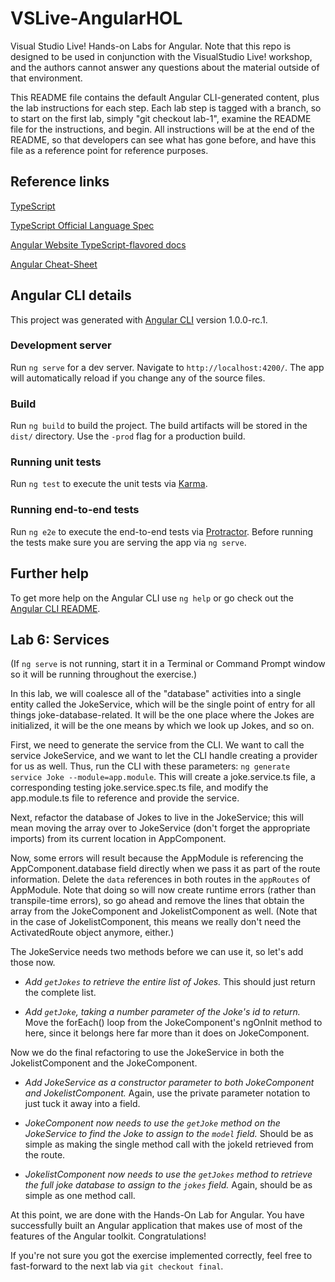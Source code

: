 # VSLive-AngularHOL

Visual Studio Live! Hands-on Labs for Angular. Note that this repo is designed to be used in conjunction with the VisualStudio Live! workshop, and the authors cannot answer any questions about the material outside of that environment.

This README file contains the default Angular CLI-generated content, plus the lab instructions for each step. Each lab step is tagged with a branch, so to start on the first lab, simply "git checkout lab-1", examine the README file for the instructions, and begin. All instructions will be at the end of the README, so that developers can see what has gone before, and have this file as a reference point for reference purposes.

## Reference links

[TypeScript](https://github.com/Microsoft/TypeScript)

[TypeScript Official Language Spec](https://github.com/Microsoft/TypeScript/tree/2.1/doc)

[Angular Website TypeScript-flavored docs](https://angular.io/docs/ts/latest/)

[Angular Cheat-Sheet](https://angular.io/docs/ts/latest/guide/cheatsheet.html)

## Angular CLI details

This project was generated with [Angular CLI](https://github.com/angular/angular-cli) version 1.0.0-rc.1.

### Development server
Run `ng serve` for a dev server. Navigate to `http://localhost:4200/`. The app will automatically reload if you change any of the source files.

### Build

Run `ng build` to build the project. The build artifacts will be stored in the `dist/` directory. Use the `-prod` flag for a production build.

### Running unit tests

Run `ng test` to execute the unit tests via [Karma](https://karma-runner.github.io).

### Running end-to-end tests

Run `ng e2e` to execute the end-to-end tests via [Protractor](http://www.protractortest.org/).
Before running the tests make sure you are serving the app via `ng serve`.

## Further help

To get more help on the Angular CLI use `ng help` or go check out the [Angular CLI README](https://github.com/angular/angular-cli/blob/master/README.md).


## Lab 6: Services

(If `ng serve` is not running, start it in a Terminal or Command Prompt window so it will be running throughout the exercise.)

In this lab, we will coalesce all of the "database" activities into a single entity called the JokeService, which will be the single point of entry for all things joke-database-related. It will be the one place where the Jokes are initialized, it will be the one means by which we look up Jokes, and so on.

First, we need to generate the service from the CLI. We want to call the service JokeService, and we want to let the CLI handle creating a provider for us as well. Thus, run the CLI with these parameters: `ng generate service Joke --module=app.module`. This will create a joke.service.ts file, a corresponding testing joke.service.spec.ts file, and modify the app.module.ts file to reference and provide the service.

Next, refactor the database of Jokes to live in the JokeService; this will mean moving the array over to JokeService (don't forget the appropriate imports) from its current location in AppComponent.

Now, some errors will result because the AppModule is referencing the AppComponent.database field directly when we pass it as part of the route information. Delete the `data` references in both routes in the `appRoutes` of AppModule. Note that doing so will now create runtime errors (rather than transpile-time errors), so go ahead and remove the lines that obtain the array from the JokeComponent and JokelistComponent as well. (Note that in the case of JokelistComponent, this means we really don't need the ActivatedRoute object anymore, either.)

The JokeService needs two methods before we can use it, so let's add those now.

* *Add `getJokes` to retrieve the entire list of Jokes.* This should just return the complete list.

* *Add `getJoke`, taking a number parameter of the Joke's id to return.* Move the forEach() loop from the JokeComponent's ngOnInit method to here, since it belongs here far more than it does on JokeComponent.

Now we do the final refactoring to use the JokeService in both the JokelistComponent and the JokeComponent.

* *Add JokeService as a constructor parameter to both JokeComponent and JokelistComponent.* Again, use the private parameter notation to just tuck it away into a field.

* *JokeComponent now needs to use the `getJoke` method on the JokeService to find the Joke to assign to the `model` field.* Should be as simple as making the single method call with the jokeId retrieved from the route.

* *JokelistComponent now needs to use the `getJokes` method to retrieve the full joke database to assign to the `jokes` field.* Again, should be as simple as one method call.

At this point, we are done with the Hands-On Lab for Angular. You have successfully built an Angular application that makes use of most of the features of the Angular toolkit. Congratulations!

If you're not sure you got the exercise implemented correctly, feel free to fast-forward to the next lab via `git checkout final`.


